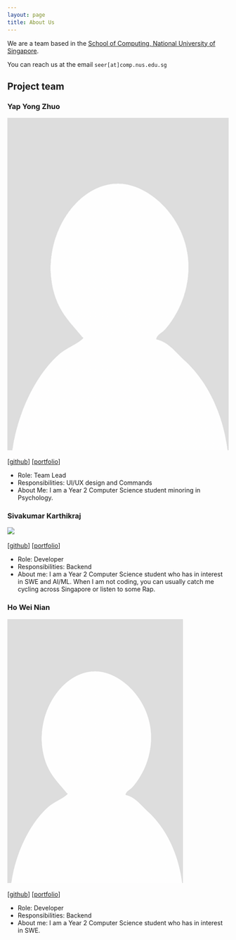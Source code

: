 ```yaml
---
layout: page
title: About Us
---
```


We are a team based in the [School of Computing, National University of Singapore](https://www.comp.nus.edu.sg).

You can reach us at the email `seer[at]comp.nus.edu.sg`

## Project team


### Yap Yong Zhuo

![](images/yong-zhuo.png)

[[github](http://github.com/yong-zhuo)]
[[portfolio](team/yong-zhuo.md)]

* Role: Team Lead
* Responsibilities: UI/UX design and Commands
* About Me: I am a Year 2 Computer Science student minoring in Psychology.

### Sivakumar Karthikraj

![](images/TechRaj.png)

[[github](http://github.com/TechRaj)]
[[portfolio](team/TechRaj.md)]

* Role: Developer
* Responsibilities: Backend
* About me: I am a Year 2 Computer Science student who has in interest in SWE and AI/ML. When I am not coding, you can usually catch me cycling across Singapore or listen to some Rap.

### Ho Wei Nian

![](images/hweinian.png)

[[github](http://github.com/hweinian)]
[[portfolio](team/hweinian.md)]

* Role: Developer
* Responsibilities: Backend
* About me: I am a Year 2 Computer Science student who has in interest in SWE. 

